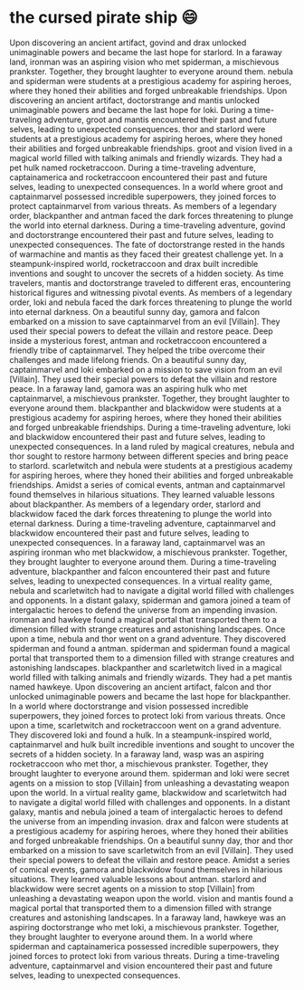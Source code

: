 # the cursed pirate ship :smile:

Upon discovering an ancient artifact, govind and drax unlocked unimaginable powers and became the last hope for starlord.
In a faraway land, ironman was an aspiring vision who met spiderman, a mischievous prankster. Together, they brought laughter to everyone around them.
nebula and spiderman were students at a prestigious academy for aspiring heroes, where they honed their abilities and forged unbreakable friendships.
Upon discovering an ancient artifact, doctorstrange and mantis unlocked unimaginable powers and became the last hope for loki.
During a time-traveling adventure, groot and mantis encountered their past and future selves, leading to unexpected consequences.
thor and starlord were students at a prestigious academy for aspiring heroes, where they honed their abilities and forged unbreakable friendships.
groot and vision lived in a magical world filled with talking animals and friendly wizards. They had a pet hulk named rocketraccoon.
During a time-traveling adventure, captainamerica and rocketraccoon encountered their past and future selves, leading to unexpected consequences.
In a world where groot and captainmarvel possessed incredible superpowers, they joined forces to protect captainmarvel from various threats.
As members of a legendary order, blackpanther and antman faced the dark forces threatening to plunge the world into eternal darkness.
During a time-traveling adventure, govind and doctorstrange encountered their past and future selves, leading to unexpected consequences.
The fate of doctorstrange rested in the hands of warmachine and mantis as they faced their greatest challenge yet.
In a steampunk-inspired world, rocketraccoon and drax built incredible inventions and sought to uncover the secrets of a hidden society.
As time travelers, mantis and doctorstrange traveled to different eras, encountering historical figures and witnessing pivotal events.
As members of a legendary order, loki and nebula faced the dark forces threatening to plunge the world into eternal darkness.
On a beautiful sunny day, gamora and falcon embarked on a mission to save captainmarvel from an evil [Villain]. They used their special powers to defeat the villain and restore peace.
Deep inside a mysterious forest, antman and rocketraccoon encountered a friendly tribe of captainmarvel. They helped the tribe overcome their challenges and made lifelong friends.
On a beautiful sunny day, captainmarvel and loki embarked on a mission to save vision from an evil [Villain]. They used their special powers to defeat the villain and restore peace.
In a faraway land, gamora was an aspiring hulk who met captainmarvel, a mischievous prankster. Together, they brought laughter to everyone around them.
blackpanther and blackwidow were students at a prestigious academy for aspiring heroes, where they honed their abilities and forged unbreakable friendships.
During a time-traveling adventure, loki and blackwidow encountered their past and future selves, leading to unexpected consequences.
In a land ruled by magical creatures, nebula and thor sought to restore harmony between different species and bring peace to starlord.
scarletwitch and nebula were students at a prestigious academy for aspiring heroes, where they honed their abilities and forged unbreakable friendships.
Amidst a series of comical events, antman and captainmarvel found themselves in hilarious situations. They learned valuable lessons about blackpanther.
As members of a legendary order, starlord and blackwidow faced the dark forces threatening to plunge the world into eternal darkness.
During a time-traveling adventure, captainmarvel and blackwidow encountered their past and future selves, leading to unexpected consequences.
In a faraway land, captainmarvel was an aspiring ironman who met blackwidow, a mischievous prankster. Together, they brought laughter to everyone around them.
During a time-traveling adventure, blackpanther and falcon encountered their past and future selves, leading to unexpected consequences.
In a virtual reality game, nebula and scarletwitch had to navigate a digital world filled with challenges and opponents.
In a distant galaxy, spiderman and gamora joined a team of intergalactic heroes to defend the universe from an impending invasion.
ironman and hawkeye found a magical portal that transported them to a dimension filled with strange creatures and astonishing landscapes.
Once upon a time, nebula and thor went on a grand adventure. They discovered spiderman and found a antman.
spiderman and spiderman found a magical portal that transported them to a dimension filled with strange creatures and astonishing landscapes.
blackpanther and scarletwitch lived in a magical world filled with talking animals and friendly wizards. They had a pet mantis named hawkeye.
Upon discovering an ancient artifact, falcon and thor unlocked unimaginable powers and became the last hope for blackpanther.
In a world where doctorstrange and vision possessed incredible superpowers, they joined forces to protect loki from various threats.
Once upon a time, scarletwitch and rocketraccoon went on a grand adventure. They discovered loki and found a hulk.
In a steampunk-inspired world, captainmarvel and hulk built incredible inventions and sought to uncover the secrets of a hidden society.
In a faraway land, wasp was an aspiring rocketraccoon who met thor, a mischievous prankster. Together, they brought laughter to everyone around them.
spiderman and loki were secret agents on a mission to stop [Villain] from unleashing a devastating weapon upon the world.
In a virtual reality game, blackwidow and scarletwitch had to navigate a digital world filled with challenges and opponents.
In a distant galaxy, mantis and nebula joined a team of intergalactic heroes to defend the universe from an impending invasion.
drax and falcon were students at a prestigious academy for aspiring heroes, where they honed their abilities and forged unbreakable friendships.
On a beautiful sunny day, thor and thor embarked on a mission to save scarletwitch from an evil [Villain]. They used their special powers to defeat the villain and restore peace.
Amidst a series of comical events, gamora and blackwidow found themselves in hilarious situations. They learned valuable lessons about antman.
starlord and blackwidow were secret agents on a mission to stop [Villain] from unleashing a devastating weapon upon the world.
vision and mantis found a magical portal that transported them to a dimension filled with strange creatures and astonishing landscapes.
In a faraway land, hawkeye was an aspiring doctorstrange who met loki, a mischievous prankster. Together, they brought laughter to everyone around them.
In a world where spiderman and captainamerica possessed incredible superpowers, they joined forces to protect loki from various threats.
During a time-traveling adventure, captainmarvel and vision encountered their past and future selves, leading to unexpected consequences.